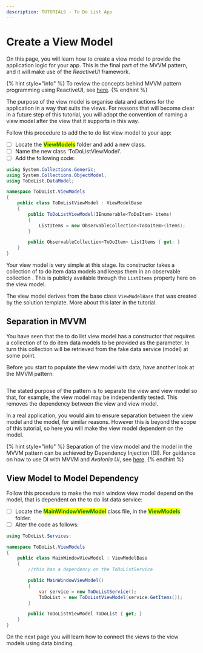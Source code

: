 ```yaml
---
description: TUTORIALS - To Do List App
---
```


# Create a View Model

On this page, you will learn how to create a view model to provide the application logic for your app. This is the final part of the MVVM pattern, and it will make use of the _ReactiveUI_ framework.

{% hint style="info" %}
To review the concepts behind MVVM pattern programming using ReactiveUI, see [here](../../concepts/reactiveui/).
{% endhint %}

The purpose of the view model is organise data and actions for the application in a way that suits the views. For reasons that will become clear in a future step of this tutorial, you will adopt the convention of naming a view model after the view that it supports in this way.

&#x20;Follow this procedure to add the to do list view model to your app:

* [ ] Locate the <mark style="color:green;">**ViewModels**</mark> folder and add a new class.
* [ ] Name the new class 'ToDoListViewModel'.
* [ ] Add the following code:

```csharp
using System.Collections.Generic;
using System.Collections.ObjectModel;
using ToDoList.DataModel;

namespace ToDoList.ViewModels
{
    public class ToDoListViewModel : ViewModelBase
    {
        public ToDoListViewModel(IEnumerable<ToDoItem> items)
        {
            ListItems = new ObservableCollection<ToDoItem>(items);
        }

        public ObservableCollection<ToDoItem> ListItems { get; }
    }
}
```

Your view model is very simple at this stage. Its constructor takes a collection of to do item data models and keeps them in an observable collection . This is publicly available through the `ListItems` property here on the view model.

The view model derives from the base class  `ViewModelBase` that was created by the solution template. More about this later in the tutorial.&#x20;

## Separation in MVVM <a href="#create-an-instance-of-todolistviewmodel" id="create-an-instance-of-todolistviewmodel"></a>

You have seen that the to do list view model has a constructor that requires a collection of to do item data models to be provided as the parameter.  In turn this collection will be retrieved from the fake data service (model) at some point.&#x20;

Before you start to populate the view model with data, have another look at the MVVM pattern:

<div style={{textAlign: 'center'}}>
  <img src="../../.gitbook/assets/image (3) (1) (2).png" alt=""/>
</div>

The stated purpose of the pattern is to separate the view and view model so that, for example, the view model may be independently tested. This removes the dependency between the view and view model.

In a real application, you would aim to ensure separation between the view model and the model, for similar reasons. However this is beyond the scope of this tutorial, so here you will make the view model dependent on the model.&#x20;

{% hint style="info" %}
Separation of the view model and the model in the MVVM pattern can be achieved by Dependency Injection (DI). For guidance on how to use DI with MVVM and _Avalonia UI_, see [here](../../guides/implementation-guides/how-to-implement-dependency-injection.md).
{% endhint %}

## View Model to Model Dependency

Follow this procedure to make the main window view model depend on the model, that is dependent on the to do list data service:

* [ ] Locate the <mark style="color:green;">**MainWindowViewModel**</mark> class file, in the <mark style="color:green;">**ViewModels**</mark> folder.&#x20;
* [ ] Alter the code as follows:

```csharp
using ToDoList.Services;

namespace ToDoList.ViewModels
{
    public class MainWindowViewModel : ViewModelBase
    {
        //this has a dependency on the ToDoListService

        public MainWindowViewModel()
        {
            var service = new ToDoListService();
            ToDoList = new ToDoListViewModel(service.GetItems());
        }

        public ToDoListViewModel ToDoList { get; }
    }
}
```

On the next page you will learn how to connect the views to the view models using data binding.

